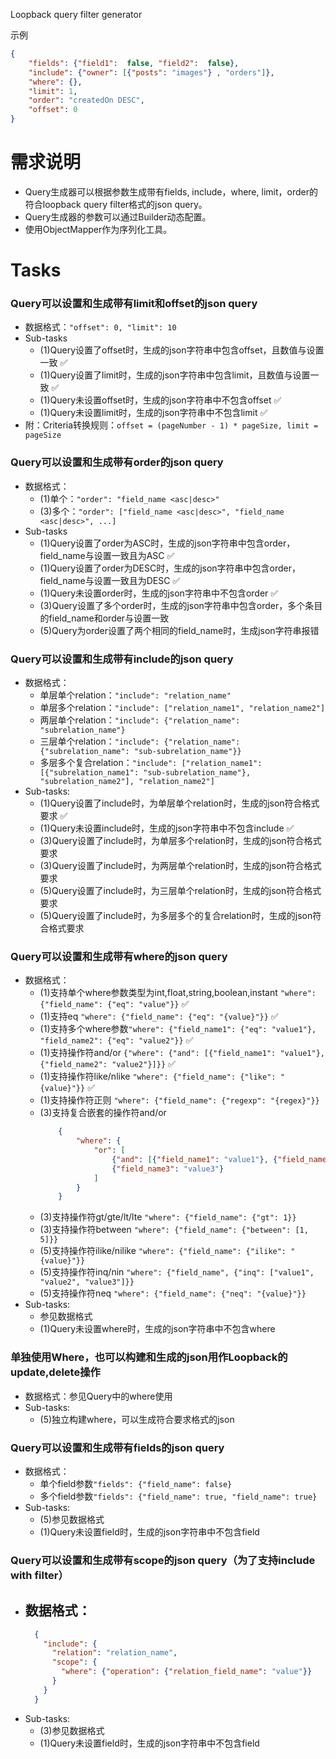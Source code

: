 Loopback query filter generator

示例
```json
{
    "fields": {"field1":  false, "field2":  false},
    "include": {"owner": [{"posts": "images"} , "orders"]},
    "where": {},
    "limit": 1,
    "order": "createdOn DESC",
    "offset": 0
}
```

# 需求说明
- Query生成器可以根据参数生成带有fields, include，where, limit，order的符合loopback query filter格式的json query。
- Query生成器的参数可以通过Builder动态配置。
- 使用ObjectMapper作为序列化工具。

# Tasks
### Query可以设置和生成带有limit和offset的json query
- 数据格式：`"offset": 0, "limit": 10`
- Sub-tasks
    - (1)Query设置了offset时，生成的json字符串中包含offset，且数值与设置一致 ✅
    - (1)Query设置了limit时，生成的json字符串中包含limit，且数值与设置一致 ✅
    - (1)Query未设置offset时，生成的json字符串中不包含offset ✅
    - (1)Query未设置limit时，生成的json字符串中不包含limit ✅
- 附：Criteria转换规则：`offset = (pageNumber - 1) * pageSize, limit = pageSize`
### Query可以设置和生成带有order的json query
- 数据格式：
    - (1)单个：`"order": "field_name <asc|desc>"`
    - (3)多个：`"order": ["field_name <asc|desc>", "field_name <asc|desc>", ...]`
- Sub-tasks
    - (1)Query设置了order为ASC时，生成的json字符串中包含order，field_name与设置一致且为ASC ✅
    - (1)Query设置了order为DESC时，生成的json字符串中包含order，field_name与设置一致且为DESC ✅
    - (1)Query未设置order时，生成的json字符串中不包含order ✅
    - (3)Query设置了多个order时，生成的json字符串中包含order，多个条目的field_name和order与设置一致
    - (5)Query为order设置了两个相同的field_name时，生成json字符串报错
### Query可以设置和生成带有include的json query
- 数据格式：
    - 单层单个relation：`"include": "relation_name"`
    - 单层多个relation：`"include": ["relation_name1", "relation_name2"]`
    - 两层单个relation：`"include": {"relation_name": "subrelation_name"}`
    - 三层单个relation：`"include": {"relation_name": {"subrelation_name": "sub-subrelation_name"}}`
    - 多层多个复合relation：`"include": ["relation_name1": [{"subrelation_name1": "sub-subrelation_name"}, "subrelation_name2"], "relation_name2"]`
- Sub-tasks:
    - (1)Query设置了include时，为单层单个relation时，生成的json符合格式要求 ✅
    - (1)Query未设置include时，生成的json字符串中不包含include ✅
    - (3)Query设置了include时，为单层多个relation时，生成的json符合格式要求
    - (3)Query设置了include时，为两层单个relation时，生成的json符合格式要求
    - (5)Query设置了include时，为三层单个relation时，生成的json符合格式要求
    - (5)Query设置了include时，为多层多个的复合relation时，生成的json符合格式要求
### Query可以设置和生成带有where的json query
- 数据格式：
    - (1)支持单个where参数类型为int,float,string,boolean,instant `"where": {"field_name": {"eq": "value"}}` ✅
    - (1)支持eq `"where": {"field_name": {"eq": "{value}"}}` ✅
    - (1)支持多个where参数`"where": {"field_name1": {"eq": "value1"}, "field_name2": {"eq": "value2"}}` ✅
    - (1)支持操作符and/or `{"where": {"and": [{"field_name1": "value1"}, {"field_name2": "value2"}]}}` ✅
    - (1)支持操作符like/nlike `"where": {"field_name": {"like": "{value}"}}` ✅
    - (1)支持操作符正则 `"where": {"field_name": {"regexp": "{regex}"}}`
    - (3)支持复合嵌套的操作符and/or 
        ```json
            {
                "where": {
                    "or": [
                        {"and": [{"field_name1": "value1"}, {"field_name2": "value2"}]},
                        {"field_name3": "value3"}
                    ]
                }
            }
        ```
    - (3)支持操作符gt/gte/lt/lte `"where": {"field_name": {"gt": 1}}`
    - (3)支持操作符between `"where": {"field_name": {"between": [1, 5]}}`
    - (5)支持操作符ilike/nilike `"where": {"field_name": {"ilike": "{value}"}}`
    - (5)支持操作符inq/nin `"where": {"field_name", {"inq": ["value1", "value2", "value3"]}}`
    - (5)支持操作符neq `"where": {"field_name": {"neq": "{value}"}}`
- Sub-tasks: 
    - 参见数据格式
    - (1)Query未设置where时，生成的json字符串中不包含where
### 单独使用Where，也可以构建和生成的json用作Loopback的update,delete操作
- 数据格式：参见Query中的where使用
- Sub-tasks:
    - (5)独立构建where，可以生成符合要求格式的json
### Query可以设置和生成带有fields的json query
- 数据格式：
    - 单个field参数`"fields": {"field_name": false}`
    - 多个field参数`"fields": {"field_name": true, "field_name": true}`
- Sub-tasks: 
    - (5)参见数据格式
    - (1)Query未设置field时，生成的json字符串中不包含field
### Query可以设置和生成带有scope的json query（为了支持include with filter）
- 数据格式：
    - 
    ```json
      {
        "include": {
          "relation": "relation_name",
          "scope": {
            "where": {"operation": {"relation_field_name": "value"}}
          }
        }
      }
    ```
- Sub-tasks: 
    - (3)参见数据格式
    - (1)Query未设置field时，生成的json字符串中不包含field
